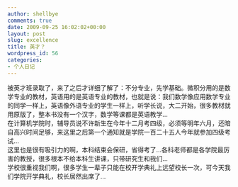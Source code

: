 ```yaml
---
author: shellbye
comments: true
date: 2009-09-25 16:02:02+00:00
layout: post
slug: excellence
title: 英才？
wordpress_id: 56
categories:
- 个人日记
---
```


被英才班录取了，来了之后才详细了解了：不分专业，先学基础。微积分用的是数学专业的教材，英语用的是英语专业的教材，也就是说：我们数学像应用数学专业的同学一样上，英语像外语专业的学生一样上，听学长说，大二开始，很多教材就用原版了，整本书没有一个汉字，数学等课都是英语教学…  
在计算机学院时，辅导员说不许新生在今年十二月考四级，必须等明年六月，还暗自高兴时间足够，来这里之后第一个通知就是学院一百二十五人今年就参加四级考试…  
这里也是很有吸引力的啊，本科结束会保研，省得考了…各科老师都是各学院最厉害的教授，很多根本不给本科生讲课，只带研究生和我们…  
学校很重视我们啊，很多学生一辈子只能在校开学典礼上远望校长一次，可今天我们学院开学典礼，校长居然出席了…
